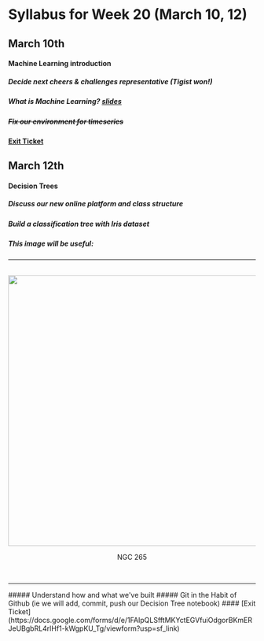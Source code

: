 # Syllabus for Week 20 (March 10, 12)


## March 10th
#### Machine Learning introduction
##### Decide next cheers & challenges representative (Tigist won!)
##### What is Machine Learning? [slides](https://docs.google.com/presentation/d/1f1k_r6hQFwvzmIen89Hi7K0GX97LnReaDxwzlmsMmOs/edit?usp=sharing)
##### ~~Fix our environment for timeseries~~
#### [Exit Ticket](https://docs.google.com/forms/d/e/1FAIpQLSfftMKYctEGVfuiOdgorBKmERJeUBgbRL4rlHf1-kWgpKU_Tg/viewform?usp=sf_link)


## March 12th
#### Decision Trees
##### Discuss our new online platform and class structure
##### Build a classification tree with Iris dataset
##### This image will be useful: 
<hr>
<br />
  <div><div align="center" width=80px>
      <img src="https://www.integratedots.com/wp-content/uploads/2019/06/iris_petal-sepal-e1560211020463.png" width="550">
      <p width="auto">NGC 265</p>
    </div></div>
<br />
<hr>
##### Understand how and what we've built
##### Git in the Habit of Github (ie we will add, commit, push our Decision Tree notebook)
#### [Exit Ticket](https://docs.google.com/forms/d/e/1FAIpQLSfftMKYctEGVfuiOdgorBKmERJeUBgbRL4rlHf1-kWgpKU_Tg/viewform?usp=sf_link)



